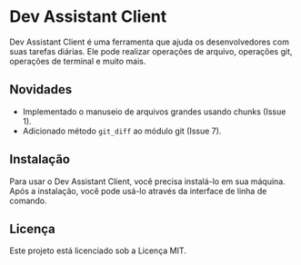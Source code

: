 # Dev Assistant Client

Dev Assistant Client é uma ferramenta que ajuda os desenvolvedores com suas tarefas diárias. Ele pode realizar operações de arquivo, operações git, operações de terminal e muito mais.

## Novidades

- Implementado o manuseio de arquivos grandes usando chunks (Issue 1).
- Adicionado método `git_diff` ao módulo git (Issue 7).

## Instalação

Para usar o Dev Assistant Client, você precisa instalá-lo em sua máquina. Após a instalação, você pode usá-lo através da interface de linha de comando.

## Licença

Este projeto está licenciado sob a Licença MIT.